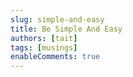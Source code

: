 ```yaml
---
slug: simple-and-easy
title: Be Simple And Easy
authors: [tait]
tags: [musings]
enableComments: true
---
```


